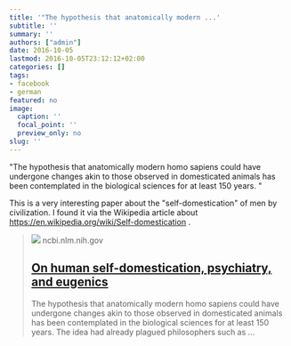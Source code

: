 ```yaml
---
title: '"The hypothesis that anatomically modern ...'
subtitle: ''
summary: ''
authors: ["admin"]
date: 2016-10-05
lastmod: 2016-10-05T23:12:12+02:00
categories: []
tags:
- facebook
- german
featured: no
image:
  caption: ''
  focal_point: ''
  preview_only: no
slug: ''
---
```

"The hypothesis that anatomically modern homo sapiens could have undergone changes akin to those observed in domesticated animals has been contemplated in the biological sciences for at least 150 years. "

This is a very interesting paper about the "self-domestication" of men by civilization. I found it via the Wikipedia article about https://en.wikipedia.org/wiki/Self-domestication .﻿
> [![](https://www.ncbi.nlm.nih.gov/corehtml/pmc/pmcgifs/pmc-logo-share.png?_=0)](https://www.ncbi.nlm.nih.gov/pmc/articles/PMC2082022/)
> ncbi.nlm.nih.gov
> ## [On human self-domestication, psychiatry, and eugenics](https://www.ncbi.nlm.nih.gov/pmc/articles/PMC2082022/)
>
>The hypothesis that anatomically modern homo sapiens could have undergone changes akin to those observed in domesticated animals has been contemplated in the biological sciences for at least 150 years. The idea had already plagued philosophers such as ...


